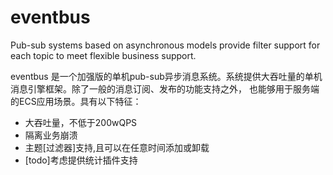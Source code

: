 # eventbus
Pub-sub systems based on asynchronous models provide filter support for each topic to meet flexible business support.

eventbus 是一个加强版的单机pub-sub异步消息系统。系统提供大吞吐量的单机消息引擎框架。除了一般的消息订阅、发布的功能支持之外，
 也能够用于服务端的ECS应用场景。具有以下特征：
- 大吞吐量，不低于200wQPS
- 隔离业务崩溃
- 主题[过滤器]支持,且可以在任意时间添加或卸载
- [todo]考虑提供统计插件支持